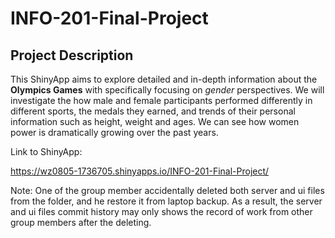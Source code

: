 # INFO-201-Final-Project

## Project Description
This ShinyApp aims to explore detailed and in-depth information about the **Olympics Games** with specifically focusing on
_gender_ perspectives. We will investigate the how male and female participants performed differently in different sports,
the medals they earned, and trends of their personal information such as height, weight and ages.  We can see how women
power is dramatically growing over the past years.

Link to ShinyApp:

https://wz0805-1736705.shinyapps.io/INFO-201-Final-Project/

Note: One of the group member accidentally deleted both server and ui files from the folder, and he restore it from laptop backup. As a result, the server and ui files commit history may only shows the record of work from other group members after the deleting.
